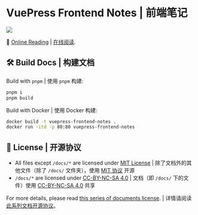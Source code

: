 # VuePress Frontend Notes | 前端笔记

![](https://img.shields.io/github/actions/workflow/status/Sun-ZhenXing/vuepress-frontend-notes/deploy-docs.yml?branch=main)

🚀 [Online Reading](https://blog.alexsun.top/vuepress-frontend-notes/) | [在线阅读](https://blog.alexsun.top/vuepress-frontend-notes/).

## 🛠️ Build Docs | 构建文档

Build with `pnpm` | 使用 `pnpm` 构建:

```bash
pnpm i
pnpm build
```

Build with Docker | 使用 Docker 构建:

```bash
docker build -t vuepress-frontend-notes .
docker run -itd -p 80:80 vuepress-frontend-notes
```

## 📜 License | 开源协议

- All files except `/docs/*` are licensed under [MIT License](https://mit-license.org/) | 除了文档外的其他文件（除了 `/docs/` 文件夹），使用 [MIT 协议](https://mit-license.org/) 开源
- `/docs/*` are licensed under [CC-BY-NC-SA 4.0](https://creativecommons.org/licenses/by-nc-sa/4.0/) | 文档（即 `/docs/` 下的文件）使用 [CC-BY-NC-SA 4.0](https://creativecommons.org/licenses/by-nc-sa/4.0/) 共享

For more details, please read [this series of documents license](https://github.com/Sun-ZhenXing/Sun-ZhenXing.github.io#%E5%BC%80%E6%BA%90%E5%8D%8F%E8%AE%AE). | 详情请阅读 [此系列文档开源协议](https://github.com/Sun-ZhenXing/Sun-ZhenXing.github.io#%E5%BC%80%E6%BA%90%E5%8D%8F%E8%AE%AE)。

